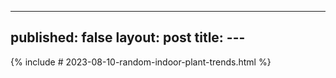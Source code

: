 
---
published: false
layout: post
title: ---
---
{% include # 2023-08-10-random-indoor-plant-trends.html %}
